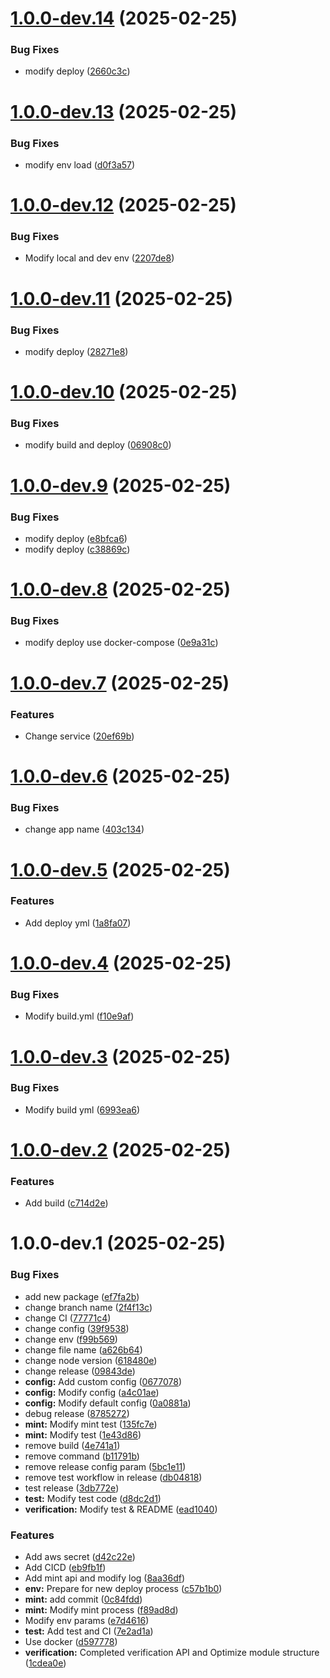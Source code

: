 # [1.0.0-dev.14](https://github.com/FirmaChain/mintall-nft-cert-api/compare/v1.0.0-dev.13...v1.0.0-dev.14) (2025-02-25)


### Bug Fixes

* modify deploy ([2660c3c](https://github.com/FirmaChain/mintall-nft-cert-api/commit/2660c3c43d9c067ab270f9fe2d5e6e92ee4a3f6c))

# [1.0.0-dev.13](https://github.com/FirmaChain/mintall-nft-cert-api/compare/v1.0.0-dev.12...v1.0.0-dev.13) (2025-02-25)


### Bug Fixes

* modify env load ([d0f3a57](https://github.com/FirmaChain/mintall-nft-cert-api/commit/d0f3a5764e2662a722511ff891983bb5c136a29e))

# [1.0.0-dev.12](https://github.com/FirmaChain/mintall-nft-cert-api/compare/v1.0.0-dev.11...v1.0.0-dev.12) (2025-02-25)


### Bug Fixes

* Modify local and dev env ([2207de8](https://github.com/FirmaChain/mintall-nft-cert-api/commit/2207de8a13456f2bbffb4306d9411158a3829ca7))

# [1.0.0-dev.11](https://github.com/FirmaChain/mintall-nft-cert-api/compare/v1.0.0-dev.10...v1.0.0-dev.11) (2025-02-25)


### Bug Fixes

* modify deploy ([28271e8](https://github.com/FirmaChain/mintall-nft-cert-api/commit/28271e8dcdabd9175ff345ae9e8544a79c7aa9a6))

# [1.0.0-dev.10](https://github.com/FirmaChain/mintall-nft-cert-api/compare/v1.0.0-dev.9...v1.0.0-dev.10) (2025-02-25)


### Bug Fixes

* modify build and deploy ([06908c0](https://github.com/FirmaChain/mintall-nft-cert-api/commit/06908c03ead17f9ebd54229c6ad8a2cac443ebe2))

# [1.0.0-dev.9](https://github.com/FirmaChain/mintall-nft-cert-api/compare/v1.0.0-dev.8...v1.0.0-dev.9) (2025-02-25)


### Bug Fixes

* modify deploy ([e8bfca6](https://github.com/FirmaChain/mintall-nft-cert-api/commit/e8bfca611923450f7a3f47e8cc656967ae014450))
* modify deploy ([c38869c](https://github.com/FirmaChain/mintall-nft-cert-api/commit/c38869c1fd4aae22b7727aaa4065cd57014fcd6c))

# [1.0.0-dev.8](https://github.com/FirmaChain/mintall-nft-cert-api/compare/v1.0.0-dev.7...v1.0.0-dev.8) (2025-02-25)


### Bug Fixes

* modify deploy use docker-compose ([0e9a31c](https://github.com/FirmaChain/mintall-nft-cert-api/commit/0e9a31c225739614a959dfc920f8e77760d03cd9))

# [1.0.0-dev.7](https://github.com/FirmaChain/mintall-nft-cert-api/compare/v1.0.0-dev.6...v1.0.0-dev.7) (2025-02-25)


### Features

* Change service ([20ef69b](https://github.com/FirmaChain/mintall-nft-cert-api/commit/20ef69b1a46b693217cc12a3c5f63207a54f0c0d))

# [1.0.0-dev.6](https://github.com/FirmaChain/mintall-nft-cert-api/compare/v1.0.0-dev.5...v1.0.0-dev.6) (2025-02-25)


### Bug Fixes

* change app name ([403c134](https://github.com/FirmaChain/mintall-nft-cert-api/commit/403c134508a5a696355e0be3189174bc1182dba4))

# [1.0.0-dev.5](https://github.com/FirmaChain/mintall-nft-cert-api/compare/v1.0.0-dev.4...v1.0.0-dev.5) (2025-02-25)


### Features

* Add deploy yml ([1a8fa07](https://github.com/FirmaChain/mintall-nft-cert-api/commit/1a8fa0758f50bdf605093f31649e768e5e4384bb))

# [1.0.0-dev.4](https://github.com/FirmaChain/mintall-nft-cert-api/compare/v1.0.0-dev.3...v1.0.0-dev.4) (2025-02-25)


### Bug Fixes

* Modify build.yml ([f10e9af](https://github.com/FirmaChain/mintall-nft-cert-api/commit/f10e9af52467601e6cef997c66ae46dbd75332ba))

# [1.0.0-dev.3](https://github.com/FirmaChain/mintall-nft-cert-api/compare/v1.0.0-dev.2...v1.0.0-dev.3) (2025-02-25)


### Bug Fixes

* Modify build yml ([6993ea6](https://github.com/FirmaChain/mintall-nft-cert-api/commit/6993ea6432f201fd5056ec4f5bfdc6b867baa772))

# [1.0.0-dev.2](https://github.com/FirmaChain/mintall-nft-cert-api/compare/v1.0.0-dev.1...v1.0.0-dev.2) (2025-02-25)


### Features

* Add build ([c714d2e](https://github.com/FirmaChain/mintall-nft-cert-api/commit/c714d2e456ac75ae57cc54c2e98e716b468d08b5))

# 1.0.0-dev.1 (2025-02-25)


### Bug Fixes

* add new package ([ef7fa2b](https://github.com/FirmaChain/mintall-nft-cert-api/commit/ef7fa2b9b6cac29fcc56a7c4625588bdcefc402b))
* change branch name ([2f4f13c](https://github.com/FirmaChain/mintall-nft-cert-api/commit/2f4f13c54c9d752ce71b494881e6bed6bb225d4d))
* change CI ([77771c4](https://github.com/FirmaChain/mintall-nft-cert-api/commit/77771c4862050ba42890dbbec9a0223f4b28cca3))
* change config ([39f9538](https://github.com/FirmaChain/mintall-nft-cert-api/commit/39f9538deeabc5516cbba4ce350a19fa5c637cc3))
* change env ([f99b569](https://github.com/FirmaChain/mintall-nft-cert-api/commit/f99b56934d3b4d9a75f0e32c28064b30de11fe8d))
* change file name ([a626b64](https://github.com/FirmaChain/mintall-nft-cert-api/commit/a626b64abdfcd583543647f5985b213d20fb9683))
* change node version ([618480e](https://github.com/FirmaChain/mintall-nft-cert-api/commit/618480ee741d6985f58760eca05f198f1cf7b930))
* change release ([09843de](https://github.com/FirmaChain/mintall-nft-cert-api/commit/09843de33493162651e7af78482a41bb87f7a27f))
* **config:** Add custom config ([0677078](https://github.com/FirmaChain/mintall-nft-cert-api/commit/0677078402b4f48274bb306219f73f0188d664e6))
* **config:** Modify config ([a4c01ae](https://github.com/FirmaChain/mintall-nft-cert-api/commit/a4c01aeaa5049c730bf0ebee09e11276da5a342f))
* **config:** Modify default config ([0a0881a](https://github.com/FirmaChain/mintall-nft-cert-api/commit/0a0881a52474ad12041e38c15b4e80557a91b9e3))
* debug release ([8785272](https://github.com/FirmaChain/mintall-nft-cert-api/commit/87852723ecb578fe31393572c461e8e0dcc63e80))
* **mint:** Modify mint test ([135fc7e](https://github.com/FirmaChain/mintall-nft-cert-api/commit/135fc7e7fe65b27438fa3d86f0656f2e71292ca1))
* **mint:** Modify test ([1e43d86](https://github.com/FirmaChain/mintall-nft-cert-api/commit/1e43d86ee408105e3bbb099245de25aeb65128c1))
* remove build ([4e741a1](https://github.com/FirmaChain/mintall-nft-cert-api/commit/4e741a1405a40e0d0381d1caf31a3a532784e338))
* remove command ([b11791b](https://github.com/FirmaChain/mintall-nft-cert-api/commit/b11791bc61e55fb819e2b6e7d8d7082af240c51e))
* remove release config param ([5bc1e11](https://github.com/FirmaChain/mintall-nft-cert-api/commit/5bc1e11891c5b4101091a2f474bae21c810f8025))
* remove test workflow in release ([db04818](https://github.com/FirmaChain/mintall-nft-cert-api/commit/db04818ed8a7a076695623e8c0527db5905b8100))
* test release ([3db772e](https://github.com/FirmaChain/mintall-nft-cert-api/commit/3db772eaa0ef8dae8eb599e6c3dd619fa6b362df))
* **test:** Modify test code ([d8dc2d1](https://github.com/FirmaChain/mintall-nft-cert-api/commit/d8dc2d167b5262569d474d2baeebb5272827dbb9))
* **verification:** Modify test & README ([ead1040](https://github.com/FirmaChain/mintall-nft-cert-api/commit/ead1040bf50b7eb893893000f4c670efd8ae2966))


### Features

* Add aws secret ([d42c22e](https://github.com/FirmaChain/mintall-nft-cert-api/commit/d42c22e036bc765530f8343011beb51370b357ce))
* Add CICD ([eb9fb1f](https://github.com/FirmaChain/mintall-nft-cert-api/commit/eb9fb1f6b3cf2c6967a1414ca6ee95f68ed2113c))
* Add mint api and modify log ([8aa36df](https://github.com/FirmaChain/mintall-nft-cert-api/commit/8aa36df3c1c2fde6994dfdaf11d43716ec376004))
* **env:** Prepare for new deploy process ([c57b1b0](https://github.com/FirmaChain/mintall-nft-cert-api/commit/c57b1b02b8c825b493d8468034a926e5132857ef))
* **mint:** add commit ([0c84fdd](https://github.com/FirmaChain/mintall-nft-cert-api/commit/0c84fddff775b8b357d50a396e4000834be76d8a))
* **mint:** Modify mint process ([f89ad8d](https://github.com/FirmaChain/mintall-nft-cert-api/commit/f89ad8d6cdba83608be70ae2c78bd99cd01986e1))
* Modify env params ([e7d4616](https://github.com/FirmaChain/mintall-nft-cert-api/commit/e7d4616f60a50aad2d44726971d4a25e508c06e2))
* **test:** Add test and CI ([7e2ad1a](https://github.com/FirmaChain/mintall-nft-cert-api/commit/7e2ad1a81278acb23932331f629bbb2f31db3d8a))
* Use docker ([d597778](https://github.com/FirmaChain/mintall-nft-cert-api/commit/d5977783cf1fe0327fd78711e17a454a24b72ae0))
* **verification:** Completed verification API and Optimize module structure ([1cdea0e](https://github.com/FirmaChain/mintall-nft-cert-api/commit/1cdea0e5e3da0fe57a955fdb2d3d0ce00bb79407))
